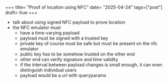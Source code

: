 +++
title= "Proof of location using NFC"
date= "2025-04-24"
tags=["post"]
draft= true
+++


- talk about using signed NFC payload to prove location
- the NFC emulator must
	- have a time-varying payload
	- payload must be signed with a trusted key
	- private key of course must be safe but must be present on the nfc emulator
	- public key has to be somehow trusted on the other end
	- other end can verify signature and time validity
	- if the interval between payload changes is small enough, it can even distinguish individual users
	- payload would be a url with queryparams